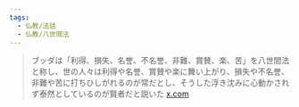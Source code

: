 ```yaml
---
tags:
  - 仏教/法話
  - 仏教/八世間法
---
```

>ブッダは「利得、損失、名誉、不名誉、非難、賞賛、楽、苦」を八世間法と称し、世の人々は利得や名誉、賞賛や楽に舞い上がり、損失や不名誉、非難や苦に打ちひしがれるのが常だとし、そうした浮き沈みに心動かされず泰然としているのが賢者だと説いた
>[x.com](https://x.com/phrayuki/status/1806351230240981341)

